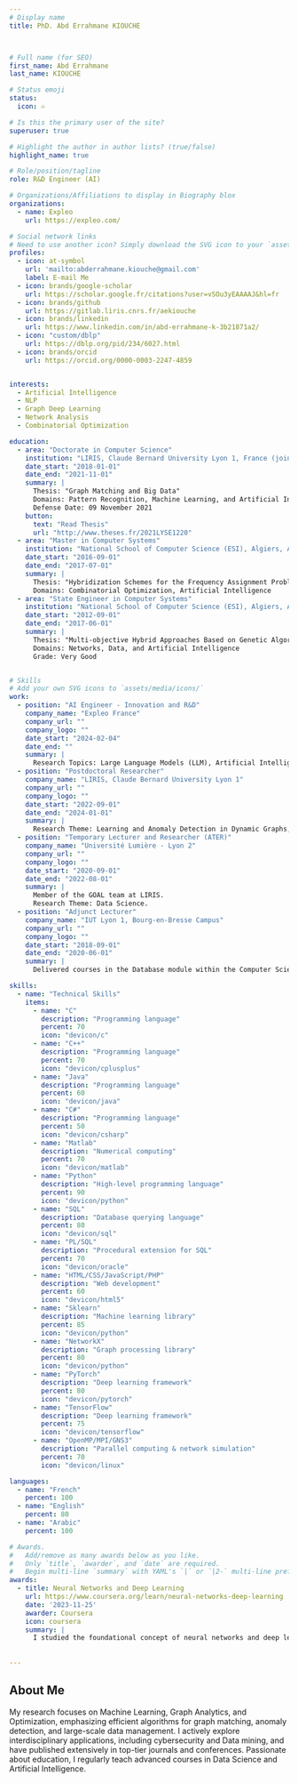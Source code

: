 ```yaml
---
# Display name
title: PhD. Abd Errahmane KIOUCHE



# Full name (for SEO)
first_name: Abd Errahmane
last_name: KIOUCHE

# Status emoji
status:
  icon: ♾️

# Is this the primary user of the site?
superuser: true

# Highlight the author in author lists? (true/false)
highlight_name: true

# Role/position/tagline
role: R&D Engineer (AI)

# Organizations/Affiliations to display in Biography blox
organizations:
  - name: Expleo
    url: https://expleo.com/

# Social network links
# Need to use another icon? Simply download the SVG icon to your `assets/media/icons/` folder.
profiles:
  - icon: at-symbol
    url: 'mailto:abderrahmane.kiouche@gmail.com'
    label: E-mail Me
  - icon: brands/google-scholar
    url: https://scholar.google.fr/citations?user=vSOu3yEAAAAJ&hl=fr
  - icon: brands/github
    url: https://gitlab.liris.cnrs.fr/aekiouche
  - icon: brands/linkedin
    url: https://www.linkedin.com/in/abd-errahmane-k-3b21871a2/
  - icon: "custom/dblp"
    url: https://dblp.org/pid/234/6027.html
  - icon: brands/orcid
    url: https://orcid.org/0000-0003-2247-4859


interests:
  - Artificial Intelligence
  - NLP
  - Graph Deep Learning
  - Network Analysis
  - Combinatorial Optimization

education:
  - area: "Doctorate in Computer Science"
    institution: "LIRIS, Claude Bernard University Lyon 1, France (joint supervision with the National School of Computer Science, Algeria)"
    date_start: "2018-01-01"
    date_end: "2021-11-01"
    summary: |
      Thesis: "Graph Matching and Big Data"
      Domains: Pattern Recognition, Machine Learning, and Artificial Intelligence
      Defense Date: 09 November 2021
    button:
      text: "Read Thesis"
      url: "http://www.theses.fr/2021LYSE1220"
  - area: "Master in Computer Systems"
    institution: "National School of Computer Science (ESI), Algiers, Algeria"
    date_start: "2016-09-01"
    date_end: "2017-07-01"
    summary: |
      Thesis: "Hybridization Schemes for the Frequency Assignment Problem"
      Domains: Combinatorial Optimization, Artificial Intelligence
  - area: "State Engineer in Computer Systems"
    institution: "National School of Computer Science (ESI), Algiers, Algeria"
    date_start: "2012-09-01"
    date_end: "2017-06-01"
    summary: |
      Thesis: "Multi-objective Hybrid Approaches Based on Genetic Algorithms and Artificial Immune Systems for Solving the Frequency Assignment Problem"
      Domains: Networks, Data, and Artificial Intelligence
      Grade: Very Good


# Skills
# Add your own SVG icons to `assets/media/icons/`
work:
  - position: "AI Engineer - Innovation and R&D"
    company_name: "Expleo France"
    company_url: ""
    company_logo: ""
    date_start: "2024-02-04"
    date_end: ""
    summary: |
      Research Topics: Large Language Models (LLM), Artificial Intelligence, Natural Language Processing, Machine Learning, Data Science.
  - position: "Postdoctoral Researcher"
    company_name: "LIRIS, Claude Bernard University Lyon 1"
    company_url: ""
    company_logo: ""
    date_start: "2022-09-01"
    date_end: "2024-01-01"
    summary: |
      Research Theme: Learning and Anomaly Detection in Dynamic Graphs, Deep Learning on Graphs.
  - position: "Temporary Lecturer and Researcher (ATER)"
    company_name: "Université Lumière - Lyon 2"
    company_url: ""
    company_logo: ""
    date_start: "2020-09-01"
    date_end: "2022-08-01"
    summary: |
      Member of the GOAL team at LIRIS.
      Research Theme: Data Science.
  - position: "Adjunct Lecturer"
    company_name: "IUT Lyon 1, Bourg-en-Bresse Campus"
    company_url: ""
    company_logo: ""
    date_start: "2018-09-01"
    date_end: "2020-06-01"
    summary: |
      Delivered courses in the Database module within the Computer Science department.

skills:
  - name: "Technical Skills"
    items:
      - name: "C"
        description: "Programming language"
        percent: 70
        icon: "devicon/c"
      - name: "C++"
        description: "Programming language"
        percent: 70
        icon: "devicon/cplusplus"
      - name: "Java"
        description: "Programming language"
        percent: 60
        icon: "devicon/java"
      - name: "C#"
        description: "Programming language"
        percent: 50
        icon: "devicon/csharp"
      - name: "Matlab"
        description: "Numerical computing"
        percent: 70
        icon: "devicon/matlab"
      - name: "Python"
        description: "High-level programming language"
        percent: 90
        icon: "devicon/python"
      - name: "SQL"
        description: "Database querying language"
        percent: 80
        icon: "devicon/sql"
      - name: "PL/SQL"
        description: "Procedural extension for SQL"
        percent: 70
        icon: "devicon/oracle"
      - name: "HTML/CSS/JavaScript/PHP"
        description: "Web development"
        percent: 60
        icon: "devicon/html5"
      - name: "Sklearn"
        description: "Machine learning library"
        percent: 85
        icon: "devicon/python"
      - name: "NetworkX"
        description: "Graph processing library"
        percent: 80
        icon: "devicon/python"
      - name: "PyTorch"
        description: "Deep learning framework"
        percent: 80
        icon: "devicon/pytorch"
      - name: "TensorFlow"
        description: "Deep learning framework"
        percent: 75
        icon: "devicon/tensorflow"
      - name: "OpenMP/MPI/GNS3"
        description: "Parallel computing & network simulation"
        percent: 70
        icon: "devicon/linux"

languages:
  - name: "French"
    percent: 100
  - name: "English"
    percent: 80
  - name: "Arabic"
    percent: 100

# Awards.
#   Add/remove as many awards below as you like.
#   Only `title`, `awarder`, and `date` are required.
#   Begin multi-line `summary` with YAML's `|` or `|2-` multi-line prefix and indent 2 spaces below.
awards:
  - title: Neural Networks and Deep Learning
    url: https://www.coursera.org/learn/neural-networks-deep-learning
    date: '2023-11-25'
    awarder: Coursera
    icon: coursera
    summary: |
      I studied the foundational concept of neural networks and deep learning. By the end, I was familiar with the significant technological trends driving the rise of deep learning; build, train, and apply fully connected deep neural networks; implement efficient (vectorized) neural networks; identify key parameters in a neural network’s architecture; and apply deep learning to your own applications.
  
 
---
```


## About Me

My research focuses on Machine Learning, Graph Analytics, and Optimization, emphasizing efficient algorithms for graph matching, anomaly detection, and large-scale data management. I actively explore interdisciplinary applications, including cybersecurity and Data mining, and have published extensively in top-tier journals and conferences. Passionate about education, I regularly teach advanced courses in Data Science and Artificial Intelligence.